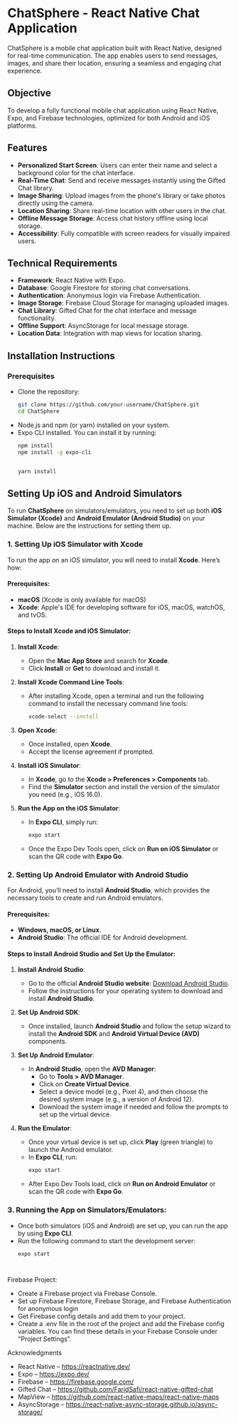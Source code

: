 # ChatSphere - React Native Chat Application

ChatSphere is a mobile chat application built with React Native, designed for real-time communication. The app enables users to send messages, images, and share their location, ensuring a seamless and engaging chat experience.

## Objective

To develop a fully functional mobile chat application using React Native, Expo, and Firebase technologies, optimized for both Android and iOS platforms.

## Features

- **Personalized Start Screen**: Users can enter their name and select a background color for the chat interface.
- **Real-Time Chat**: Send and receive messages instantly using the Gifted Chat library.
- **Image Sharing**: Upload images from the phone's library or take photos directly using the camera.
- **Location Sharing**: Share real-time location with other users in the chat.
- **Offline Message Storage**: Access chat history offline using local storage.
- **Accessibility**: Fully compatible with screen readers for visually impaired users.

## Technical Requirements

- **Framework**: React Native with Expo.
- **Database**: Google Firestore for storing chat conversations.
- **Authentication**: Anonymous login via Firebase Authentication.
- **Image Storage**: Firebase Cloud Storage for managing uploaded images.
- **Chat Library**: Gifted Chat for the chat interface and message functionality.
- **Offline Support**: AsyncStorage for local message storage.
- **Location Data**: Integration with map views for location sharing.

## Installation Instructions

### Prerequisites
- Clone the repository:
  ```bash
  git clone https://github.com/your-username/ChatSphere.git
  cd ChatSphere

- Node.js and npm (or yarn) installed on your system.
- Expo CLI installed. You can install it by running:
  ```bash
  npm install 
  npm install -g expo-cli


  yarn install


## Setting Up iOS and Android Simulators

To run **ChatSphere** on simulators/emulators, you need to set up both **iOS Simulator (Xcode)** and **Android Emulator (Android Studio)** on your machine. Below are the instructions for setting them up.

### 1. **Setting Up iOS Simulator with Xcode**

To run the app on an iOS simulator, you will need to install **Xcode**. Here’s how:

#### **Prerequisites**:
- **macOS** (Xcode is only available for macOS)
- **Xcode**: Apple's IDE for developing software for iOS, macOS, watchOS, and tvOS.

#### **Steps to Install Xcode and iOS Simulator**:

1. **Install Xcode**:
   - Open the **Mac App Store** and search for **Xcode**.
   - Click **Install** or **Get** to download and install it.

2. **Install Xcode Command Line Tools**:
   - After installing Xcode, open a terminal and run the following command to install the necessary command line tools:
     ```bash
     xcode-select --install
     ```

3. **Open Xcode**:
   - Once installed, open **Xcode**.
   - Accept the license agreement if prompted.

4. **Install iOS Simulator**:
   - In **Xcode**, go to the **Xcode > Preferences > Components** tab.
   - Find the **Simulator** section and install the version of the simulator you need (e.g., iOS 16.0).

5. **Run the App on the iOS Simulator**:
   - In **Expo CLI**, simply run:
     ```bash
     expo start
     ```
   - Once the Expo Dev Tools open, click on **Run on iOS Simulator** or scan the QR code with **Expo Go**.

### 2. **Setting Up Android Emulator with Android Studio**

For Android, you’ll need to install **Android Studio**, which provides the necessary tools to create and run Android emulators.

#### **Prerequisites**:
- **Windows, macOS, or Linux**.
- **Android Studio**: The official IDE for Android development.

#### **Steps to Install Android Studio and Set Up the Emulator**:

1. **Install Android Studio**:
   - Go to the official **Android Studio website**: [Download Android Studio](https://developer.android.com/studio).
   - Follow the instructions for your operating system to download and install **Android Studio**.

2. **Set Up Android SDK**:
   - Once installed, launch **Android Studio** and follow the setup wizard to install the **Android SDK** and **Android Virtual Device (AVD)** components.

3. **Set Up Android Emulator**:
   - In **Android Studio**, open the **AVD Manager**:
     - Go to **Tools > AVD Manager**.
     - Click on **Create Virtual Device**.
     - Select a device model (e.g., Pixel 4), and then choose the desired system image (e.g., a version of Android 12).
     - Download the system image if needed and follow the prompts to set up the virtual device.

4. **Run the Emulator**:
   - Once your virtual device is set up, click **Play** (green triangle) to launch the Android emulator.
   - In **Expo CLI**, run:
     ```bash
     expo start
     ```
   - After Expo Dev Tools load, click on **Run on Android Emulator** or scan the QR code with **Expo Go**.

### 3. **Running the App on Simulators/Emulators**:

- Once both simulators (iOS and Android) are set up, you can run the app by using **Expo CLI**.
- Run the following command to start the development server:
  ```bash
  expo start




Firebase Project:
- Create a Firebase project via Firebase Console.
- Set up Firebase Firestore, Firebase Storage, and Firebase Authentication for anonymous login
- Get Firebase config details and add them to your project.
- Create a .env file in the root of the project and add the Firebase config variables. You can find these details in your Firebase Console under "Project Settings".



Acknowledgments
- React Native – https://reactnative.dev/
- Expo – https://expo.dev/
- Firebase – https://firebase.google.com/
- Gifted Chat – https://github.com/FaridSafi/react-native-gifted-chat
- MapView – https://github.com/react-native-maps/react-native-maps
- AsyncStorage – https://react-native-async-storage.github.io/async-storage/


 


